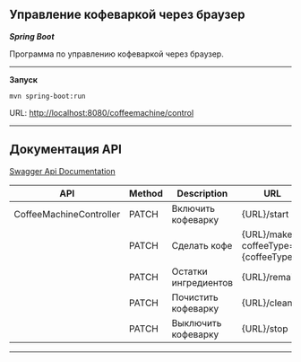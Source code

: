 Управление кофеваркой через браузер
-----------------------------------

_**Spring Boot**_

Программа по управлению кофеваркой через браузер.

---

**Запуск**
```
mvn spring-boot:run
```

URL: [http://localhost:8080/coffeemachine/control](http://localhost:8080/coffeemachine/control)

---

## Документация API

[Swagger Api Documentation](http://localhost:8080/swagger-ui.html)

| API                     | Method | Description            | URL                                   |
|-------------------------|--------|------------------------|---------------------------------------|
| CoffeeMachineController | PATCH  | Включить кофеварку     | {URL}/start                           |
|                         | PATCH  | Сделать кофе           | {URL}/make?coffeeType={coffeeType}    |
|                         | PATCH  | Остатки ингредиентов   | {URL}/remains                         |
|                         | PATCH  | Почистить кофеварку    | {URL}/clean                           |
|                         | PATCH  | Выключить кофеварку    | {URL}/stop                            |

---